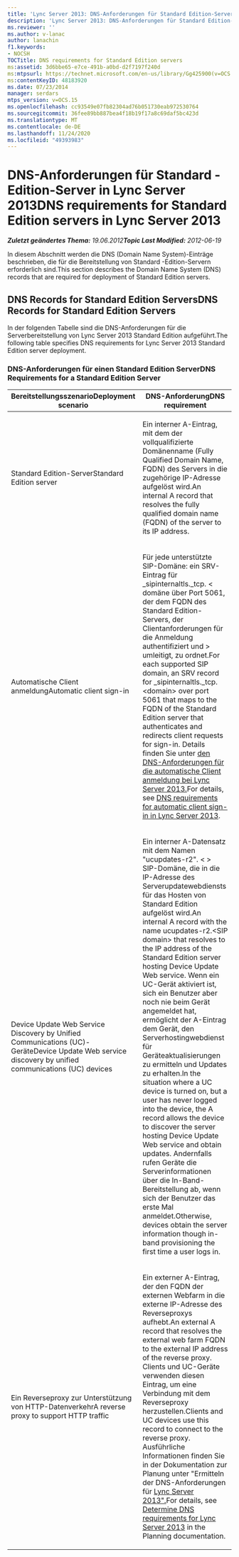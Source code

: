 ```yaml
---
title: 'Lync Server 2013: DNS-Anforderungen für Standard Edition-Server'
description: 'Lync Server 2013: DNS-Anforderungen für Standard Edition-Server.'
ms.reviewer: ''
ms.author: v-lanac
author: lanachin
f1.keywords:
- NOCSH
TOCTitle: DNS requirements for Standard Edition servers
ms:assetid: 3d6bbe65-e7ce-491b-a0bd-d2f7197f240d
ms:mtpsurl: https://technet.microsoft.com/en-us/library/Gg425900(v=OCS.15)
ms:contentKeyID: 48183920
ms.date: 07/23/2014
manager: serdars
mtps_version: v=OCS.15
ms.openlocfilehash: cc93549e07fb82304ad76b051730eab972530764
ms.sourcegitcommit: 36fee89bb887bea4f18b19f17a8c69daf5bc423d
ms.translationtype: MT
ms.contentlocale: de-DE
ms.lasthandoff: 11/24/2020
ms.locfileid: "49393983"
---
```

# <a name="dns-requirements-for-standard-edition-servers-in-lync-server-2013"></a><span data-ttu-id="7ec51-103">DNS-Anforderungen für Standard -Edition-Server in Lync Server 2013</span><span class="sxs-lookup"><span data-stu-id="7ec51-103">DNS requirements for Standard Edition servers in Lync Server 2013</span></span>

<div data-xmlns="http://www.w3.org/1999/xhtml">

<div class="topic" data-xmlns="http://www.w3.org/1999/xhtml" data-msxsl="urn:schemas-microsoft-com:xslt" data-cs="https://msdn.microsoft.com/">

<div data-asp="https://msdn2.microsoft.com/asp">



</div>

<div id="mainSection">

<div id="mainBody"><span data-ttu-id="7ec51-104">

<span> </span></span><span class="sxs-lookup"><span data-stu-id="7ec51-104">

<span> </span></span></span>

<span data-ttu-id="7ec51-105">_**Zuletzt geändertes Thema:** 19.06.2012_</span><span class="sxs-lookup"><span data-stu-id="7ec51-105">_**Topic Last Modified:** 2012-06-19_</span></span>

<span data-ttu-id="7ec51-106">In diesem Abschnitt werden die DNS (Domain Name System)-Einträge beschrieben, die für die Bereitstellung von Standard -Edition-Servern erforderlich sind.</span><span class="sxs-lookup"><span data-stu-id="7ec51-106">This section describes the Domain Name System (DNS) records that are required for deployment of Standard Edition servers.</span></span>

<div>

## <a name="dns-records-for-standard-edition-servers"></a><span data-ttu-id="7ec51-107">DNS Records for Standard Edition Servers</span><span class="sxs-lookup"><span data-stu-id="7ec51-107">DNS Records for Standard Edition Servers</span></span>

<span data-ttu-id="7ec51-108">In der folgenden Tabelle sind die DNS-Anforderungen für die Serverbereitstellung von Lync Server 2013 Standard Edition aufgeführt.</span><span class="sxs-lookup"><span data-stu-id="7ec51-108">The following table specifies DNS requirements for Lync Server 2013 Standard Edition server deployment.</span></span>

### <a name="dns-requirements-for-a-standard-edition-server"></a><span data-ttu-id="7ec51-109">DNS-Anforderungen für einen Standard Edition Server</span><span class="sxs-lookup"><span data-stu-id="7ec51-109">DNS Requirements for a Standard Edition Server</span></span>

<table>
<colgroup>
<col style="width: 50%" />
<col style="width: 50%" />
</colgroup>
<thead>
<tr class="header">
<th><span data-ttu-id="7ec51-110">Bereitstellungsszenario</span><span class="sxs-lookup"><span data-stu-id="7ec51-110">Deployment scenario</span></span></th>
<th><span data-ttu-id="7ec51-111">DNS-Anforderung</span><span class="sxs-lookup"><span data-stu-id="7ec51-111">DNS requirement</span></span></th>
</tr>
</thead>
<tbody>
<tr class="odd">
<td><p><span data-ttu-id="7ec51-112">Standard Edition-Server</span><span class="sxs-lookup"><span data-stu-id="7ec51-112">Standard Edition server</span></span></p></td>
<td><p><span data-ttu-id="7ec51-113">Ein interner A-Eintrag, mit dem der vollqualifizierte Domänenname (Fully Qualified Domain Name, FQDN) des Servers in die zugehörige IP-Adresse aufgelöst wird.</span><span class="sxs-lookup"><span data-stu-id="7ec51-113">An internal A record that resolves the fully qualified domain name (FQDN) of the server to its IP address.</span></span></p></td>
</tr>
<tr class="even">
<td><p><span data-ttu-id="7ec51-114">Automatische Client anmeldung</span><span class="sxs-lookup"><span data-stu-id="7ec51-114">Automatic client sign-in</span></span></p></td>
<td><p><span data-ttu-id="7ec51-115">Für jede unterstützte SIP-Domäne: ein SRV-Eintrag für _sipinternaltls._tcp. &lt; domäne über Port 5061, der dem FQDN des Standard Edition-Servers, der Clientanforderungen für die Anmeldung authentifiziert und &gt; umleitigt, zu ordnet.</span><span class="sxs-lookup"><span data-stu-id="7ec51-115">For each supported SIP domain, an SRV record for _sipinternaltls._tcp.&lt;domain&gt; over port 5061 that maps to the FQDN of the Standard Edition server that authenticates and redirects client requests for sign-in.</span></span> <span data-ttu-id="7ec51-116">Details finden Sie unter <a href="lync-server-2013-dns-requirements-for-automatic-client-sign-in.md">den DNS-Anforderungen für die automatische Client anmeldung bei Lync Server 2013.</a></span><span class="sxs-lookup"><span data-stu-id="7ec51-116">For details, see <a href="lync-server-2013-dns-requirements-for-automatic-client-sign-in.md">DNS requirements for automatic client sign-in in Lync Server 2013</a>.</span></span></p></td>
</tr>
<tr class="odd">
<td><p><span data-ttu-id="7ec51-117">Device Update Web Service Discovery by Unified Communications (UC)-Geräte</span><span class="sxs-lookup"><span data-stu-id="7ec51-117">Device Update Web service discovery by unified communications (UC) devices</span></span></p></td>
<td><p><span data-ttu-id="7ec51-118">Ein interner A-Datensatz mit dem Namen "ucupdates-r2". &lt; &gt; SIP-Domäne, die in die IP-Adresse des Serverupdatewebdiensts für das Hosten von Standard Edition aufgelöst wird.</span><span class="sxs-lookup"><span data-stu-id="7ec51-118">An internal A record with the name ucupdates-r2.&lt;SIP domain&gt; that resolves to the IP address of the Standard Edition server hosting Device Update Web service.</span></span> <span data-ttu-id="7ec51-119">Wenn ein UC-Gerät aktiviert ist, sich ein Benutzer aber noch nie beim Gerät angemeldet hat, ermöglicht der A-Eintrag dem Gerät, den Serverhostingwebdienst für Geräteaktualisierungen zu ermitteln und Updates zu erhalten.</span><span class="sxs-lookup"><span data-stu-id="7ec51-119">In the situation where a UC device is turned on, but a user has never logged into the device, the A record allows the device to discover the server hosting Device Update Web service and obtain updates.</span></span> <span data-ttu-id="7ec51-120">Andernfalls rufen Geräte die Serverinformationen über die In-Band-Bereitstellung ab, wenn sich der Benutzer das erste Mal anmeldet.</span><span class="sxs-lookup"><span data-stu-id="7ec51-120">Otherwise, devices obtain the server information though in-band provisioning the first time a user logs in.</span></span></p></td>
</tr>
<tr class="even">
<td><p><span data-ttu-id="7ec51-121">Ein Reverseproxy zur Unterstützung von HTTP-Datenverkehr</span><span class="sxs-lookup"><span data-stu-id="7ec51-121">A reverse proxy to support HTTP traffic</span></span></p></td>
<td><p><span data-ttu-id="7ec51-122">Ein externer A-Eintrag, der den FQDN der externen Webfarm in die externe IP-Adresse des Reverseproxys aufhebt.</span><span class="sxs-lookup"><span data-stu-id="7ec51-122">An external A record that resolves the external web farm FQDN to the external IP address of the reverse proxy.</span></span> <span data-ttu-id="7ec51-123">Clients und UC-Geräte verwenden diesen Eintrag, um eine Verbindung mit dem Reverseproxy herzustellen.</span><span class="sxs-lookup"><span data-stu-id="7ec51-123">Clients and UC devices use this record to connect to the reverse proxy.</span></span> <span data-ttu-id="7ec51-124">Ausführliche Informationen finden Sie in der Dokumentation zur Planung unter "Ermitteln der DNS-Anforderungen für <a href="lync-server-2013-determine-dns-requirements.md">Lync Server 2013".</a></span><span class="sxs-lookup"><span data-stu-id="7ec51-124">For details, see <a href="lync-server-2013-determine-dns-requirements.md">Determine DNS requirements for Lync Server 2013</a> in the Planning documentation.</span></span></p></td>
</tr>
</tbody>
</table><span data-ttu-id="7ec51-125">


</div>

</div>

<span> </span>

</div>

</div>

</span><span class="sxs-lookup"><span data-stu-id="7ec51-125">


</div>

</div>

<span> </span>

</div>

</div>

</span></span></div>

